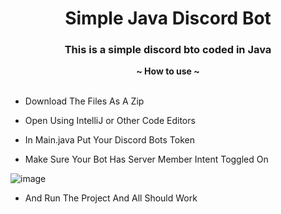 <h1 align="center">Simple Java Discord Bot</h1>
<h3 align="center">This is a simple discord bto coded in Java</h3>

<p align="center">
  <b>~ How to use ~</b><br><br>
  
 -  Download The Files As A Zip
 
 -  Open Using IntelliJ or Other Code Editors
 
 -  In Main.java Put Your Discord Bots Token
 
 -  Make Sure Your Bot Has Server Member Intent Toggled On
 
 ![image](https://user-images.githubusercontent.com/105984061/218119028-1f267f94-e934-49b9-9307-c3df49c38097.png)
 
 - And Run The Project And All Should Work
</p>
